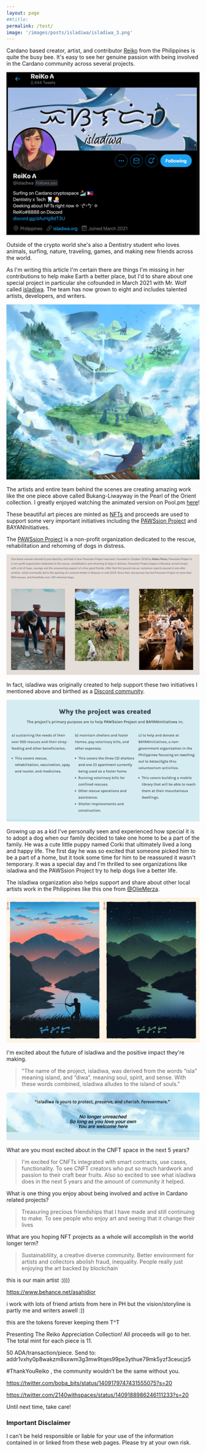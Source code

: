 ```yaml
---
layout: page
##title: 
permalink: /test/ 
image: '/images/posts/isladiwa/isladiwa_3.png'
---
```

Cardano based creator, artist, and contributor [Reiko](https://twitter.com/isladiwa) from the Philippines is quite the busy bee. It's easy to see her genuine passion with being involved in the Cardano community across several projects. 

![](/images/posts/isladiwa/isladiwa_7.png) 

Outside of the crypto world she's also a Dentistry student who loves animals, surfing, nature, traveling, games, and making new friends across the world. 

As I'm writing this article I'm certain there are things I'm missing in her contributions to help make Earth a better place, but I'd to share about one special project in particular she cofounded in March 2021 with Mr. Wolf called [isladiwa](https://isladiwa.org/). The team has now grown to eight and includes talented artists, developers, and writers.

![](/images/posts/isladiwa/isladiwa_1.jpeg) 

The artists and entire team behind the scenes are creating amazing work like the one piece above called Bukang-Liwayway in the Pearl of the Orient collection. I greatly enjoyed watching the animated version on Pool.pm [here](https://pool.pm/0b28027fdb48b5f7f97e8c93e5939bc85eb9f0e7fe93e354672ce67d.PearlOfTheOrient01)! 

These beautiful art pieces are minted as [NFTs](https://isladiwa.org/cnft-sale/) and proceeds are used to support some very important initiatives including the [PAWSsion Project](https://pawssionproject.org.ph/) and BAYANInitiatives.

The [PAWSsion Project](https://pawssionproject.org.ph/) is a non-profit organization dedicated to the rescue, rehabilitation and rehoming of dogs in distress. 

![](/images/posts/isladiwa/isladiwa_6.png) 

In fact, isladiwa was originally created to help support these two initiatives I mentioned above and birthed as a [Discord community](https://discord.gg/ttZGnwHD).

![](/images/posts/isladiwa/isladiwa_2.png) 

Growing up as a kid I've personally seen and experienced how special it is to adopt a dog when our family decided to take one home to be a part of the family. He was a cute little puppy named Corki that ultimately lived a long and happy life. The first day he was so excited that someone picked him to be a part of a home, but it took some time for him to be reassured it wasn't temporary. It was a special day and I'm thrilled to see organizations like isladiwa and the PAWSsion Project try to help dogs live a better life. 

The isladiwa organization also helps support and share about other local artists work in the Philippines like this one from [@OlieMerza](https://twitter.com/OlieMerza). 

![](/images/posts/isladiwa/isladiwa_8.jpeg) 

I'm excited about the future of isladiwa and the positive impact they're making. 

> "The name of the project, isladiwa, was derived from the words “isla” meaning island, and “diwa”, meaning soul, spirit, and sense. With these words combined, isladiwa alludes to the island of souls."

![](/images/posts/isladiwa/isladiwa_4.png) 

What are you most excited about in the CNFT space in the next 5 years?

> I'm excited for CNFTs integrated with smart contracts, use cases, functionality. To see CNFT creators who put so much hardwork and passion to their craft bear fruits. Also so excited  to see what isladiwa does in the next 5 years and the amount of community it helped.

What is one thing you enjoy about being involved and active in Cardano related projects?

> Treasuring precious friendships that I have made and still continuing to make. To see people who enjoy art and seeing that it change their lives

What are you hoping NFT projects as a whole will accomplish in the world longer term?

> Sustainablility, a creative diverse community. Better environment for artists and collectors abolish fraud, inequality. People really just enjoying the art backed by blockchain


this is our main artist :))))

https://www.behance.net/asahidior


i work with lots of friend artists from here in PH
but the vision/storyline is partly me and writers aswell :))



this are the tokens forever keeping them T^T


Presenting The Reiko Appreciation Collection! All proceeds will go to her. The total mint for each piece is 11.

50 ADA/transaction/piece.
Send to: addr1vxhy0p8wakzm8sxwm3g3mw9tqes99pe3ythue79mk5yzf3ceucjz5

#ThankYouReiko , the community wouldn’t be the same without you.

https://twitter.com/boba_bits/status/1409179747431555075?s=20

https://twitter.com/2140withspaces/status/1409188986246111233?s=20




Until next time, take care! 

### Important Disclaimer
I can't be held responsible or liable for your use of the information contained in or linked from these web pages. Please try at your own risk.

